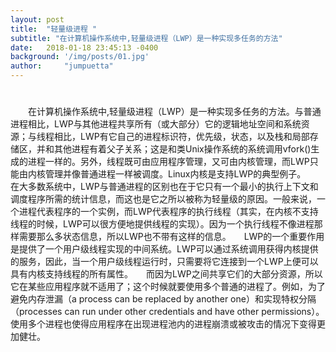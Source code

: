 ```yaml
---
layout: post
title:  "轻量级进程 "
subtitle: "在计算机操作系统中,轻量级进程（LWP）是一种实现多任务的方法"
date:   2018-01-18 23:45:13 -0400
background: '/img/posts/01.jpg'
author:     "jumpuetta"
---
```


# #

　　在计算机操作系统中,轻量级进程（LWP）是一种实现多任务的方法。与普通进程相比，LWP与其他进程共享所有（或大部分）它的逻辑地址空间和系统资源；与线程相比，LWP有它自己的进程标识符，优先级，状态，以及栈和局部存储区，并和其他进程有着父子关系；这是和类Unix操作系统的系统调用vfork()生成的进程一样的。另外，线程既可由应用程序管理，又可由内核管理，而LWP只能由内核管理并像普通进程一样被调度。Linux内核是支持LWP的典型例子。　　在大多数系统中，LWP与普通进程的区别也在于它只有一个最小的执行上下文和调度程序所需的统计信息，而这也是它之所以被称为轻量级的原因。一般来说，一个进程代表程序的一个实例，而LWP代表程序的执行线程（其实，在内核不支持线程的时候，LWP可以很方便地提供线程的实现）。因为一个执行线程不像进程那样需要那么多状态信息，所以LWP也不带有这样的信息。　　LWP的一个重要作用是提供了一个用户级线程实现的中间系统。LWP可以通过系统调用获得内核提供的服务，因此，当一个用户级线程运行时，只需要将它连接到一个LWP上便可以具有内核支持线程的所有属性。　　而因为LWP之间共享它们的大部分资源，所以它在某些应用程序就不适用了；这个时候就要使用多个普通的进程了。例如，为了避免内存泄漏（a process can be replaced by another one）和实现特权分隔（processes can run under other credentials and have other permissions）。　　使用多个进程也使得应用程序在出现进程池内的进程崩溃或被攻击的情况下变得更加健壮。

